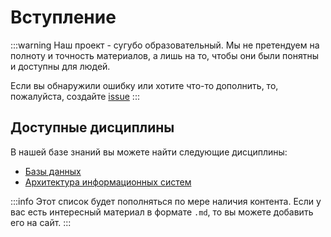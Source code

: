 # Вступление

:::warning
Наш проект - сугубо образовательный. Мы не претендуем на полноту и точность материалов, 
а лишь на то, чтобы они были понятны и доступны для людей. 

Если вы обнаружили ошибку или хотите что-то дополнить, то, пожалуйста, создайте [issue](https://github.com/itmo-synopses/academy/issues/new)
:::


## Доступные дисциплины

В нашей базе знаний вы можете найти следующие дисциплины:

* [Базы данных](/disciplines/db/)
* [Архитектура информационных систем](/disciplines/ais/)

:::info
Этот список будет пополняться по мере наличия контента. 
Если у вас есть интересный материал в формате `.md`, то вы можете добавить его на сайт.
:::
